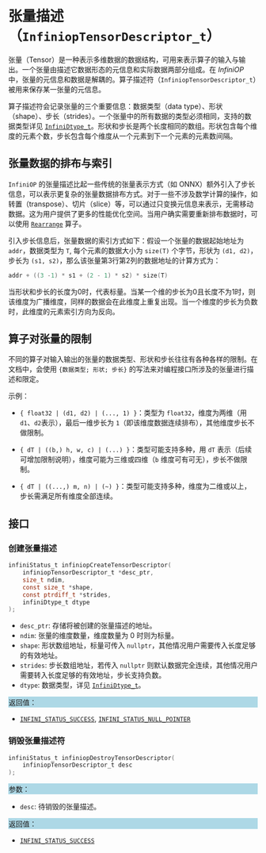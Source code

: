 # 张量描述（`InfiniopTensorDescriptor_t`）

张量（Tensor）是一种表示多维数据的数据结构，可用来表示算子的输入与输出。一个张量由描述它数据形态的元信息和实际数据两部分组成。在 *InfiniOP* 中，张量的元信息和数据是解耦的。算子描述符（`InfiniopTensorDescriptor_t`）被用来保存某一张量的元信息。

算子描述符会记录张量的三个重要信息：数据类型（data type）、形状（shape）、步长（strides）。一个张量中的所有数据的类型必须相同，支持的数据类型详见 [`InfiniDtype_t`]。形状和步长是两个长度相同的数组。形状包含每个维度的元素个数，步长包含每个维度从一个元素到下一个元素的元素数间隔。

## 张量数据的排布与索引

`InfiniOP` 的张量描述比起一些传统的张量表示方式（如 ONNX）额外引入了步长信息，可以表示更复杂的张量数据排布方式。对于一些不涉及数学计算的操作，如转置（transpose）、切片（slice）等，可以通过只变换元信息来表示，无需移动数据。这为用户提供了更多的性能优化空间。当用户确实需要重新排布数据时，可以使用 [`Rearrange`] 算子。

引入步长信息后，张量数据的索引方式如下：假设一个张量的数据起始地址为 `addr`，数据类型为 `T`, 每个元素的数据大小为 `size(T)` 个字节，形状为 `(d1, d2)`，步长为 `(s1, s2)`，那么该张量第3行第2列的数据地址的计算方式为：

```c
addr + ((3 -1) * s1 + (2 - 1) * s2) * size(T)
```

当形状和步长的长度为0时，代表标量。当某一个维的步长为0且长度不为1时，则该维度为广播维度，同样的数据会在此维度上重复出现。当一个维度的步长为负数时，此维度的元素索引方向为反向。

## 算子对张量的限制

不同的算子对输入输出的张量的数据类型、形状和步长往往有各种各样的限制。在文档中，会使用 `{数据类型; 形状; 步长}` 的写法来对编程接口所涉及的张量进行描述和限定。

示例：

- `{ float32 | (d1, d2) | (..., 1) }`：类型为 `float32`，维度为两维（用`d1`、`d2`表示），最后一维步长为 `1`（即该维度数据连续排布），其他维度步长不做限制。

- `{ dT | ((b,) h, w, c) | (...) }`：类型可能支持多种，用 `dT` 表示（后续可增加限制说明），维度可能为三维或四维（`b` 维度可有可无），步长不做限制。

- `{ dT | ((...,) m, n) | (~) }`：类型可能支持多种，维度为二维或以上，步长需满足所有维度全部连续。

## 接口

### 创建张量描述

```c
infiniStatus_t infiniopCreateTensorDescriptor(
    infiniopTensorDescriptor_t *desc_ptr, 
    size_t ndim, 
    const size_t *shape, 
    const ptrdiff_t *strides, 
    infiniDtype_t dtype
);
```

- `desc_ptr`: 存储将被创建的张量描述的地址。
- `ndim`: 张量的维度数量，维度数量为 $0$ 时则为标量。
- `shape`: 形状数组地址，标量可传入 `nullptr`，其他情况用户需要传入长度足够的有效地址。
- `strides`: 步长数组地址，若传入 `nullptr` 则默认数据完全连续，其他情况用户需要转入长度足够的有效地址，步长支持负数。
- `dtype`: 数据类型，详见 [`InfiniDtype_t`]。

<div style="background-color: lightblue; padding: 1px;"> 返回值：</div>

- [`INFINI_STATUS_SUCCESS`], [`INFINI_STATUS_NULL_POINTER`]

### 销毁张量描述符

```c
infiniStatus_t infiniopDestroyTensorDescriptor(
    infiniopTensorDescriptor_t desc
);
```

<div style="background-color: lightblue; padding: 1px;"> 参数： </div>

- `desc`: 待销毁的张量描述。

<div style="background-color: lightblue; padding: 1px;"> 返回值： </div>

- [`INFINI_STATUS_SUCCESS`]

<!-- 链接 -->
[`InfiniDtype_t`]: /common/dtype/README.md
[`INFINI_STATUS_SUCCESS`]: /common/status/README.md#INFINI_STATUS_SUCCESS
[`INFINI_STATUS_NULL_POINTER`]: /common/status/README.md#INFINI_STATUS_NULL_POINTER
[`Rearrange`]: /infiniop/ops/rearrange/README.md
